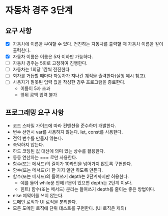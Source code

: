 # 자동차 경주 3단계

## 요구 사항

- [x] 자동차에 이름을 부여할 수 있다. 전진하는 자동차를 출력할 때 자동차 이름을 같이 출력한다.
- [x] 자동차 이름은 이름은 5자 이하만 가능하다.
- [ ] 자동차 경주는 5회로 고정하여 진행한다.
- [ ] 자동차는 1회당 1칸씩 전진한다
- [ ] 회차를 거듭할 때마다 자동차가 지나간 궤적을 출력한다(실행 예시 참고).
- [ ] 사용자가 잘못된 입력 값을 작성한 경우 프로그램을 종료한다.
  - 이름이 5자 초과
  - 앞뒤 공백 입력 불가

## 프로그래밍 요구 사항

- 코드 스타일 가이드에 따라 컨벤션을 준수하며 개발한다.
- 변수 선언시 var를 사용하지 않는다. let, const를 사용한다.
- 전역 변수를 만들지 않는다.
- 축약하지 않는다.
- 하드 코딩된 값 대신에 의미 있는 상수를 활용한다.
- 동등 연산자는 === 로만 사용한다.
- 함수(또는 메서드)의 길이가 10라인을 넘어가지 않도록 구현한다.
- 함수(또는 메서드)가 한 가지 일만 하도록 만든다.
- 함수(또는 메서드)의 들여쓰기 depth는 2단계까지만 허용한다.
  - 예를 들어 while문 안에 if문이 있으면 depth는 2단계 이s다.
  - 힌트) 함수(또는 메서드) 분리는 들여쓰기 depth를 줄이는 좋은 방법이다.
- else 예약어를 쓰지 않는다.
- 도메인 로직과 UI 로직을 분리한다.
- 모든 도메인 로직에 단위 테스트를 구현한다. (UI 로직은 제외)
